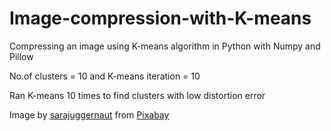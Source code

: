 # Image-compression-with-K-means
Compressing an image using K-means algorithm in Python with Numpy and Pillow

No.of clusters = 10 and K-means iteration = 10

Ran K-means 10 times to find clusters with low distortion error

Image by <a href="https://pixabay.com/users/sarajuggernaut-28237/?utm_source=link-attribution&amp;utm_medium=referral&amp;utm_campaign=image&amp;utm_content=167089">sarajuggernaut</a> from <a href="https://pixabay.com/?utm_source=link-attribution&amp;utm_medium=referral&amp;utm_campaign=image&amp;utm_content=167089">Pixabay</a>
